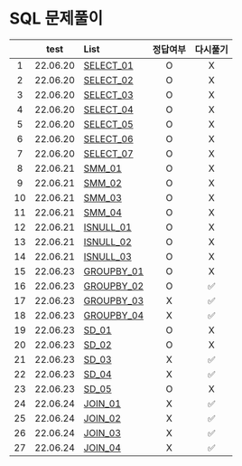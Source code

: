 # SQL 문제풀이
||test|List|정답여부|다시풀기|
|:-:|:-:|:-|:--:|:--:|
|1|22.06.20|[SELECT_01](./select_01.txt)|O|X|
|2|22.06.20|[SELECT_02](./select_02.txt)|O|X|
|3|22.06.20|[SELECT_03](./select_03.txt)|O|X|
|4|22.06.20|[SELECT_04](./select_04.txt)|O|X|
|5|22.06.20|[SELECT_05](./select_05.txt)|O|X|
|6|22.06.20|[SELECT_06](./select_06.txt)|O|X|
|7|22.06.20|[SELECT_07](./select_07.txt)|O|X|
|8|22.06.21|[SMM_01](./smm_01.txt)|O|X|
|9|22.06.21|[SMM_02](./smm_02.txt)|O|X|
|10|22.06.21|[SMM_03](./smm_03.txt)|O|X|
|11|22.06.21|[SMM_04](./smm_04.txt)|O|X|
|12|22.06.21|[ISNULL_01](./isnull_01.txt)|O|X|
|13|22.06.21|[ISNULL_02](./isnull_02.txt)|O|X|
|14|22.06.21|[ISNULL_03](./isnull_03.txt)|O|X|
|15|22.06.23|[GROUPBY_01](./groupby_01.txt)|O|X|
|16|22.06.23|[GROUPBY_02](./groupby_02.txt)|O|✅|
|17|22.06.23|[GROUPBY_03](./groupby_03.txt)|X|✅|
|18|22.06.23|[GROUPBY_04](./groupby_04.txt)|X|✅|
|19|22.06.23|[SD_01](./sd_01.txt)|O|X|
|20|22.06.23|[SD_02](./sd_02.txt)|O|X|
|21|22.06.23|[SD_03](./sd_03.txt)|X|✅|
|22|22.06.23|[SD_04](./sd_04.txt)|X|✅|
|23|22.06.23|[SD_05](./sd_05.txt)|O|X|
|24|22.06.24|[JOIN_01](./join_01.txt)|X|✅|
|25|22.06.24|[JOIN_02](./join_02.txt)|X|✅|
|26|22.06.24|[JOIN_03](./join_03.txt)|X|✅|
|27|22.06.24|[JOIN_04](./join_04.txt)|X|✅|